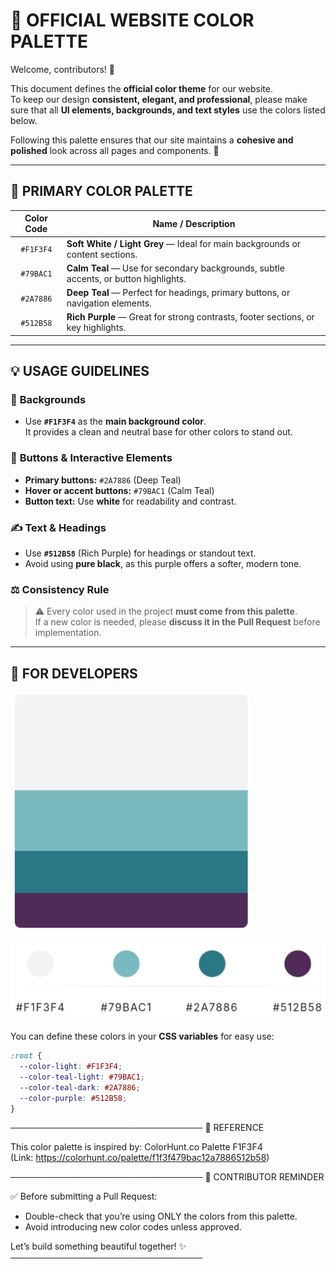 # 🎨 **OFFICIAL WEBSITE COLOR PALETTE**

Welcome, contributors! 👋  

This document defines the **official color theme** for our website.  
To keep our design **consistent, elegant, and professional**, please make sure that all **UI elements, backgrounds, and text styles** use the colors listed below.

Following this palette ensures that our site maintains a **cohesive and polished** look across all pages and components. 💫  

---

## 🌈 **PRIMARY COLOR PALETTE**

| **Color Code** | **Name / Description** |
|:---------------:|------------------------|
| `#F1F3F4` | **Soft White / Light Grey** — Ideal for main backgrounds or content sections. |
| `#79BAC1` | **Calm Teal** — Use for secondary backgrounds, subtle accents, or button highlights. |
| `#2A7886` | **Deep Teal** — Perfect for headings, primary buttons, or navigation elements. |
| `#512B58` | **Rich Purple** — Great for strong contrasts, footer sections, or key highlights. |

---

## 💡 **USAGE GUIDELINES**

### 🎨 **Backgrounds**
- Use **`#F1F3F4`** as the **main background color**.  
  It provides a clean and neutral base for other colors to stand out.

### 🔘 **Buttons & Interactive Elements**
- **Primary buttons:** `#2A7886` (Deep Teal)  
- **Hover or accent buttons:** `#79BAC1` (Calm Teal)  
- **Button text:** Use **white** for readability and contrast.

### ✍️ **Text & Headings**
- Use **`#512B58`** (Rich Purple) for headings or standout text.  
- Avoid using **pure black**, as this purple offers a softer, modern tone.

### ⚖️ **Consistency Rule**
> ⚠️ Every color used in the project **must come from this palette**.  
> If a new color is needed, please **discuss it in the Pull Request** before implementation.

---

## 🧩 **FOR DEVELOPERS**



![image alt](https://github.com/Fluxxiondev/Fluxxtoberfest-2k26/blob/b096219e4abe594273bcea8d4b33b4db90287fa6/color-pallete-1.png)



![image alt](https://github.com/Fluxxiondev/Fluxxtoberfest-2k26/blob/3f2495e6c4a78650b4ce6888069e45acca00f585/color-pallete-1.1.png)



You can define these colors in your **CSS variables** for easy use:

```css
:root {
  --color-light: #F1F3F4;
  --color-teal-light: #79BAC1;
  --color-teal-dark: #2A7886;
  --color-purple: #512B58;
}
```

───────────────────────────────
📘 REFERENCE

This color palette is inspired by:
ColorHunt.co Palette F1F3F4  
(Link: https://colorhunt.co/palette/f1f3f479bac12a7886512b58)

───────────────────────────────
🤝 CONTRIBUTOR REMINDER

✅ Before submitting a Pull Request:
   - Double-check that you’re using ONLY the colors from this palette.
   - Avoid introducing new color codes unless approved.

Let’s build something beautiful together! ✨
───────────────────────────────



